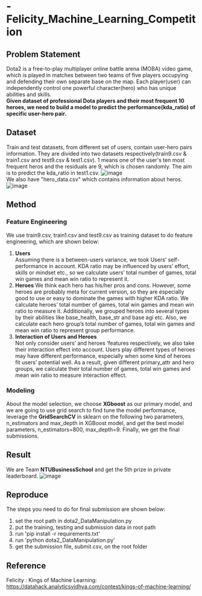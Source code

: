 # -Felicity_Machine_Learning_Competition

## Problem Statement
Dota2 is a free-to-play multiplayer online battle arena (MOBA) video game, which is played in matches between two teams of five players occupying and defending their own separate base on the map. Each player(user) can independently control one powerful character(hero) who has unique abilities and skills.  
**Given dataset of professional Dota players and their most frequent 10 heroes, we need to build a model to predict the performance(kda_ratio) of specific user-hero pair.**

## Dataset
Train and test datasets, from different set of users, contain user-hero pairs information. They are divided into two datasets respectively(train9.csv & train1.csv and test9.csv & test1.csv). 1 means one of the user's ten most frequent heros and the residuals are 9, which is chosen randomly. The aim is to predict the kda_ratio in test1.csv.
![image](https://github.com/Tang-Li-Jen/Felicity_Machine_Learning_Competition/blob/master/images/user_role_feature.PNG)  
We also have "hero_data.csv" which contains information about heros.
![image](https://github.com/Tang-Li-Jen/Felicity_Machine_Learning_Competition/blob/master/images/role_feature.PNG)

## Method
### Feature Engineering
We use train9.csv, train1.csv and test9.csv as training dataset to do feature engineering, which are shown below:
1. **Users**  
Assuming there is a between-users variance, we took Users’
self-performance in account. KDA ratio may be influenced by users’
effort, skills or mindset etc., so we calculate users’ total number of
games, total win games and mean win ratio to represent it.
2. **Heroes**
We think each hero has his/her pros and cons. However, some
heroes are probably meta for current version, so they are especially good
to use or easy to dominate the games with higher KDA ratio. We
calculate heroes’ total number of games, total win games and mean win
ratio to measure it.
Additionally, we grouped heroes into several types by their abilities
like base_health, base_str and base agi etc. Also, we calculate each hero
group’s total number of games, total win games and mean win ratio to
represent group performance.
3. **Interaction of Users and Heroes**  
Not only consider users’ and heroes ’features respectively, we also
take their interaction effect into account. Users play different types of
heroes may have different performance, especially when some kind of
heroes fit users’ potential well. As a result, given different primary_attr
and hero groups, we calculate their total number of games, total win
games and mean win ratio to measure interaction effect.
### Modeling
About the model selection, we choose **XGboost** as our primary
model, and we are going to use grid search to find tune the model
performance, leverage the **GridSearchCV** in sklearn on the following two
parameters, n_estimators and max_depth in XGBoost model, and get the
best model parameters, n_estimators=800, max_depth=9. Finally, we get
the final submissions.
## Result
We are Team **NTUBusinessSchool** and get the 5th prize in private leaderboard.
![image](https://github.com/Tang-Li-Jen/Felicity_Machine_Learning_Competition/blob/master/images/rank.PNG)
## Reproduce
The steps you need to do for final submission are shown below:
1. set the root path in dota2_DataManipulation.py
2. put the training, testing and submission data in root path
3. run 'pip install -r requirements.txt'
4. run 'python dota2_DataManipulation.py'
5. get the submission file, submit.csv, on the root folder

## Reference
Felicity : Kings of Machine Learning: https://datahack.analyticsvidhya.com/contest/kings-of-machine-learning/
